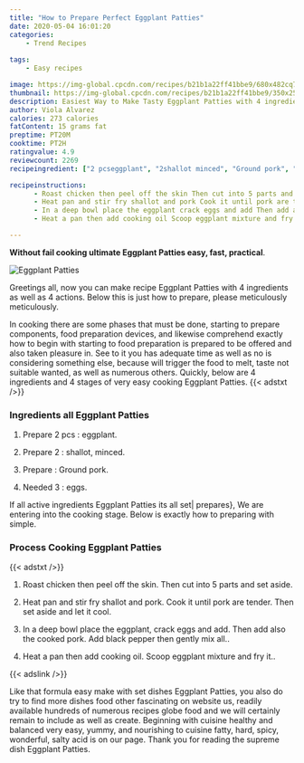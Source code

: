 ```yaml
---
title: "How to Prepare Perfect Eggplant Patties"
date: 2020-05-04 16:01:20
categories:
    - Trend Recipes
    
tags:
    - Easy recipes

image: https://img-global.cpcdn.com/recipes/b21b1a22ff41bbe9/680x482cq70/eggplant-patties-recipe-main-photo.jpg
thumbnail: https://img-global.cpcdn.com/recipes/b21b1a22ff41bbe9/350x250cq70/eggplant-patties-recipe-main-photo.jpg
description: Easiest Way to Make Tasty Eggplant Patties with 4 ingredients and 4 stages of easy cooking.
author: Viola Alvarez
calories: 273 calories
fatContent: 15 grams fat
preptime: PT20M
cooktime: PT2H
ratingvalue: 4.9
reviewcount: 2269
recipeingredient: ["2 pcseggplant", "2shallot minced", "Ground pork", "3eggs"]

recipeinstructions: 
      - Roast chicken then peel off the skin Then cut into 5 parts and set aside 
      - Heat pan and stir fry shallot and pork Cook it until pork are tender Then set aside and let it cool 
      - In a deep bowl place the eggplant crack eggs and add Then add also the cooked pork Add black pepper then gently mix all 
      - Heat a pan then add cooking oil Scoop eggplant mixture and fry it

---
```




**Without fail cooking ultimate Eggplant Patties easy, fast, practical**. 


![Eggplant Patties](https://img-global.cpcdn.com/recipes/b21b1a22ff41bbe9/680x482cq70/eggplant-patties-recipe-main-photo.jpg "Eggplant Patties")




Greetings all, now you can make recipe Eggplant Patties with 4 ingredients as well as 4 actions. Below this is just how to prepare, please meticulously meticulously.

In cooking there are some phases that must be done, starting to prepare components, food preparation devices, and likewise comprehend exactly how to begin with starting to food preparation is prepared to be offered and also taken pleasure in. See to it you has adequate time as well as no is considering something else, because will trigger the food to melt, taste not suitable wanted, as well as numerous others. Quickly, below are 4 ingredients and 4 stages of very easy cooking Eggplant Patties.
{{< adstxt />}}

### Ingredients all Eggplant Patties


1. Prepare 2 pcs : eggplant.

1. Prepare 2 : shallot, minced.

1. Prepare  : Ground pork.

1. Needed 3 : eggs.



If all active ingredients Eggplant Patties its all set| prepares}, We are entering into the cooking stage. Below is exactly how to preparing with simple.

### Process Cooking Eggplant Patties

{{< adstxt />}}


1. Roast chicken then peel off the skin. Then cut into 5 parts and set aside.



1. Heat pan and stir fry shallot and pork. Cook it until pork are tender. Then set aside and let it cool.



1. In a deep bowl place the eggplant, crack eggs and add. Then add also the cooked pork. Add black pepper then gently mix all..



1. Heat a pan then add cooking oil. Scoop eggplant mixture and fry it..





{{< adslink />}}

Like that formula easy make with set dishes Eggplant Patties, you also do try to find more dishes food other fascinating on website us, readily available hundreds of numerous recipes globe food and we will certainly remain to include as well as create. Beginning with cuisine healthy and balanced very easy, yummy, and nourishing to cuisine fatty, hard, spicy, wonderful, salty acid is on our page. Thank you for reading the supreme dish Eggplant Patties.
